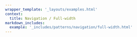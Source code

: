 ```yaml
---
wrapper_template: '_layouts/examples.html'
context:
  title: Navigation / Full-width
markdown_includes:
  example: '_includes/patterns/navigation/full-width.html'
---
```

